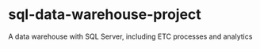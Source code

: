 # sql-data-warehouse-project
A data warehouse with SQL Server, including ETC processes and analytics
